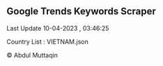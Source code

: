 

## Google Trends Keywords Scraper 
 
Last Update 10-04-2023 , 03:46:25

Country List :
VIETNAM.json



© Abdul Muttaqin 
